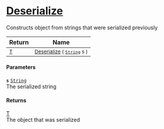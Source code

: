 # [Deserialize](./SerializationHelper-100664139.md)

Constructs object from strings that were serialized previously

| Return | Name | 
| --- | --- | 
| <sub>[T](./SerializationHelper-100664139.md)</sub> | <sub>[Deserialize](./SerializationHelper-100664139.md) ( [`String`](https://docs.microsoft.com/en-us/dotnet/api/System.String) s )</sub> | 


#### Parameters
**`s`**  [`String`](https://docs.microsoft.com/en-us/dotnet/api/System.String)<br>The serialized string
#### Returns
[T](./SerializationHelper-100664139.md)<br>
The object that was serialized